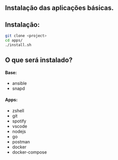 ## Instalação das aplicações básicas.

## Instalação:
```sh
git clone <project>
cd apps/
./install.sh
```

## O que será instalado?

#### Base:
- ansible
- snapd

#### Apps:
- zshell
- git
- spotify
- vscode
- nodejs
- go
- postman
- docker
- docker-compose